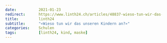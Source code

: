 ```yaml
---
date:          2021-01-23
redirect:      https://www.linth24.ch/articles/48837-wieso-tun-wir-das-unseren-kindern-an
title:         linth24
subtitle:      "«Wieso tun wir das unseren Kindern an?»"
categories:    Schulen
tags:          [linth24, kind, maske]
---
```

